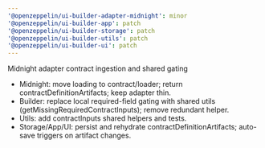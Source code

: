 ```yaml
---
'@openzeppelin/ui-builder-adapter-midnight': minor
'@openzeppelin/ui-builder-app': patch
'@openzeppelin/ui-builder-storage': patch
'@openzeppelin/ui-builder-utils': patch
'@openzeppelin/ui-builder-ui': patch
---
```


Midnight adapter contract ingestion and shared gating

- Midnight: move loading to contract/loader; return contractDefinitionArtifacts; keep adapter thin.
- Builder: replace local required-field gating with shared utils (getMissingRequiredContractInputs); remove redundant helper.
- Utils: add contractInputs shared helpers and tests.
- Storage/App/UI: persist and rehydrate contractDefinitionArtifacts; auto-save triggers on artifact changes.
